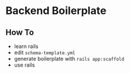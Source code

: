 # Backend Boilerplate

## How To

- learn rails
- edit `schema-template.yml`
- generate boilerplate with `rails app:scaffold`
- use rails
